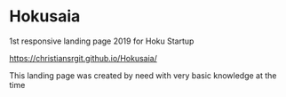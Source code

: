 # Hokusaia
1st responsive  landing page 2019 for Hoku Startup

https://christiansrgit.github.io/Hokusaia/

This landing page was created by need with very basic knowledge at the time
